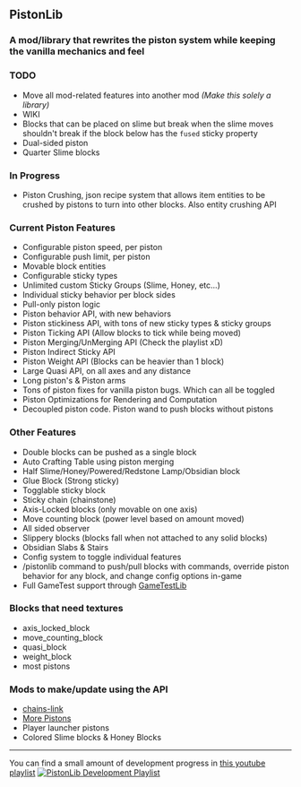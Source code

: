 ## PistonLib
### A mod/library that rewrites the piston system while keeping the vanilla mechanics and feel

### TODO
- Move all mod-related features into another mod *(Make this solely a library)*
- WIKI
- Blocks that can be placed on slime but break when the slime moves shouldn't break if the block below has the `fused` sticky property
- Dual-sided piston
- Quarter Slime blocks

### In Progress
- Piston Crushing, json recipe system that allows item entities to be crushed by pistons to turn into other blocks. Also entity crushing API

### Current Piston Features
- Configurable piston speed, per piston
- Configurable push limit, per piston
- Movable block entities
- Configurable sticky types
- Unlimited custom Sticky Groups (Slime, Honey, etc...)
- Individual sticky behavior per block sides
- Pull-only piston logic
- Piston behavior API, with new behaviors
- Piston stickiness API, with tons of new sticky types & sticky groups
- Piston Ticking API (Allow blocks to tick while being moved)
- Piston Merging/UnMerging API (Check the playlist xD)
- Piston Indirect Sticky API
- Piston Weight API (Blocks can be heavier than 1 block)
- Large Quasi API, on all axes and any distance
- Long piston's & Piston arms
- Tons of piston fixes for vanilla piston bugs. Which can all be toggled
- Piston Optimizations for Rendering and Computation
- Decoupled piston code. Piston wand to push blocks without pistons

### Other Features
- Double blocks can be pushed as a single block
- Auto Crafting Table using piston merging
- Half Slime/Honey/Powered/Redstone Lamp/Obsidian block
- Glue Block (Strong sticky)
- Togglable sticky block
- Sticky chain (chainstone)
- Axis-Locked blocks (only movable on one axis)
- Move counting block (power level based on amount moved)
- All sided observer
- Slippery blocks (blocks fall when not attached to any solid blocks)
- Obsidian Slabs & Stairs
- Config system to toggle individual features
- /pistonlib command to push/pull blocks with commands, override piston behavior for any block, and change config options in-game
- Full GameTest support through [GameTestLib](https://github.com/FxMorin/GameTestLib)

### Blocks that need textures
- axis_locked_block
- move_counting_block
- quasi_block
- weight_block
- most pistons
  
### Mods to make/update using the API
- [chains-link](https://www.curseforge.com/minecraft/mc-mods/chains-link)
- [More Pistons](https://www.curseforge.com/minecraft/mc-mods/more-pistons-jiraiyah-version)
- Player launcher pistons
- Colored Slime blocks & Honey Blocks

---

You can find a small amount of development progress in [this youtube playlist](https://www.youtube.com/embed/videoseries?list=PL3J0JOfWvCsvQNJqxBwXQnWM3b0sjXxAo)
[![PistonLib Development Playlist](https://img.youtube.com/vi/eukvh4gyeW0/0.jpg)](https://www.youtube.com/embed/videoseries?list=PL3J0JOfWvCsvQNJqxBwXQnWM3b0sjXxAo)
